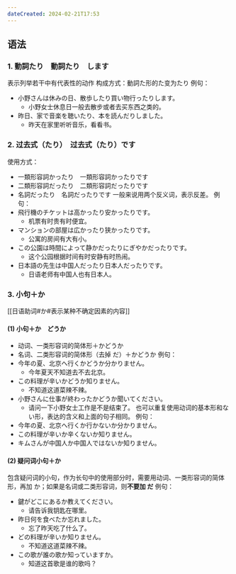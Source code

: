 ```yaml
---
dateCreated: 2024-02-21T17:53
---
```

## 语法
### 1. 動詞たり　動詞たり　します
表示列举若干中有代表性的动作
构成方式：動詞た形的た变为たり
例句：
- 小野さんは休みの日、散歩したり買い物行ったりします。
	- 小野女士休息日一般去散步或者去买东西之类的。
- 昨日、家で音楽を聴いたり、本を読んだりしました。
	- 昨天在家里听听音乐，看看书。
### 2. 过去式（たり）　过去式（たり）です
使用方式：
- 一類形容詞かったり　一類形容詞かったりです
- 二類形容詞だったり　二類形容詞だったりです
- 名詞だったり　名詞だったりです
一般来说用两个反义词，表示反差。
例句：
- 飛行機のチケットは高かったり安かったりです。
	- 机票有时贵有时便宜。
- マンションの部屋は広かったり狭かったりです。
	- 公寓的房间有大有小。
- この公園は時間によって静かだったりにぎやかだったりです。
	- 这个公园根据时间有时安静有时热闹。
- 日本語の先生は中国人だったり日本人だったりです。
	- 日语老师有中国人也有日本人。
### 3. 小句＋か
[[日语助词#か#表示某种不确定因素的内容]]
#### (1) 小句＋か　どうか
- 动词、一类形容词的简体形＋かどうか
- 名词、二类形容词的简体形（去掉 だ）＋かどうか
例句：
- 今年の夏、北京へ行くかどうか分かりません。
	- 今年夏天不知道去不去北京。
- この料理が辛いかどうか知りません。
	- 不知道这道菜辣不辣。
- 小野さんに仕事が終わったかどうか聞いてください。
	- 请问一下小野女士工作是不是结束了。
也可以重复使用动词的基本形和ない形，表达的含义和上面的句子相同。
例句：
- 今年の夏、北京へ行くか行かないか分かりません。
- この料理が辛いか辛くないか知りません。
- キムさんが中国人か中国人ではないか知りません。
#### (2) 疑问词小句＋か
包含疑问词的小句，作为长句中的使用部分时，需要用动词、一类形容词的简体形，再加 か；如果是名词或二类形容词，则**不要加 だ**
例句：
- 鍵がどこにあるか教えてください。
	- 请告诉我钥匙在哪里。
- 昨日何を食べたか忘れました。
	- 忘了昨天吃了什么了。
- どの料理が辛いか知りません。
	- 不知道这道菜辣不辣。
- この歌が誰の歌か知っていますか。
	- 知道这首歌是谁的歌吗？
